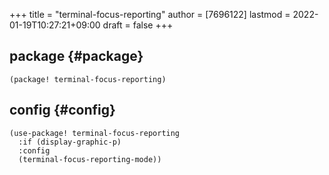 +++
title = "terminal-focus-reporting"
author = [7696122]
lastmod = 2022-01-19T10:27:21+09:00
draft = false
+++

## package {#package}

```elisp
(package! terminal-focus-reporting)
```


## config {#config}

```elisp
(use-package! terminal-focus-reporting
  :if (display-graphic-p)
  :config
  (terminal-focus-reporting-mode))
```
